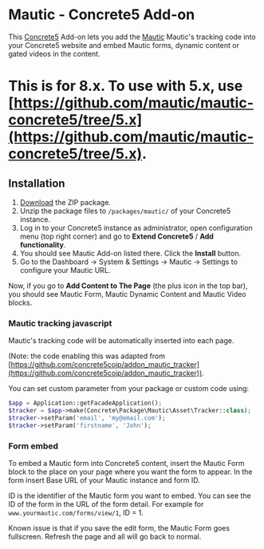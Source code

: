 Mautic - Concrete5 Add-on
====================

This [Concrete5](http://www.concrete5.org/) Add-on lets you add the [Mautic](http://mautic.org) Mautic's tracking code into your Concrete5 website and embed Mautic forms, dynamic content or gated videos in the content.

# This is for 8.x. To use with 5.x, use [https://github.com/mautic/mautic-concrete5/tree/5.x](https://github.com/mautic/mautic-concrete5/tree/5.x).  

## Installation

1. [Download](https://github.com/mautic/mautic-concrete5/archive/master.zip) the ZIP package.
2. Unzip the package files to `/packages/mautic/` of your Concrete5 instance.
3. Log in to your Concrete5 instance as administrator, open configuration menu (top right corner) and go to **Extend Concrete5** / **Add functionality**.
4. You should see Mautic Add-on listed there. Click the **Install** button.
5. Go to the Dashboard -> System & Settings -> Mautic -> Settings to configure your Mautic URL.

Now, if you go to **Add Content to The Page** (the plus icon in the top bar), you should see Mautic Form, Mautic Dynamic Content and Mautic Video blocks.

### Mautic tracking javascript

Mautic's tracking code will be automatically inserted into each page. 
 
(Note: the code enabling this was adapted from [https://github.com/concrete5cojp/addon_mautic_tracker](https://github.com/concrete5cojp/addon_mautic_tracker)).

You can set custom parameter from your package or custom code using:

```php
$app = Application::getFacadeApplication();
$tracker = $app->make(Concrete\Package\Mautic\Asset\Tracker::class);
$tracker->setParam('email', 'my@email.com');
$tracker->setParam('firstname', 'John');
```

### Form embed

To embed a Mautic form into Concrete5 content, insert the Mautic Form block to the place on your page where you want the form to appear. In the form insert Base URL of your Mautic instance and form ID.

ID is the identifier of the Mautic form you want to embed. You can see the ID of the form in the URL of the form detail. For example for ```www.yourmautic.com/forms/view/1```, ID = 1.

Known issue is that if you save the edit form, the Mautic Form goes fullscreen. Refresh the page and all will go back to normal. 
